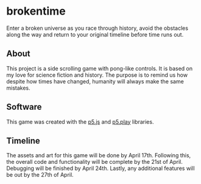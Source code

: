 # brokentime
Enter a broken universe as you race through history, avoid the obstacles along the way and return to your original timeline before time runs out.
## About
This project is a side scrolling game with pong-like controls. It is based on my love for science fiction and history. The purpose is to remind us how despite how times have changed, humanity will always make the same mistakes.
## Software
This game was created with the [p5.js](https://p5js.org/) and [p5.play](http://molleindustria.github.io/p5.play/) libraries. 
## Timeline
The assets and art for this game will be done by April 17th. Following this, the overall code and functionality will be complete by the 21st of April. Debugging will be finished by April 24th. Lastly, any additional features will be out by the 27th of April.
